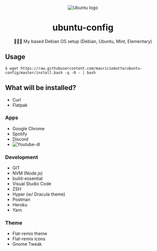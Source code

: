 <p align="center">
  <img alt="Ubuntu logo" src="https://external-content.duckduckgo.com/iu/?u=https%3A%2F%2Fwebtoolsplus.com%2Fwp-content%2Fuploads%2F2015%2F12%2Frotatin-ubuntu-logo-gif.gif&f=1&nofb=1">
</p>
<h1 align="center">ubuntu-config</h1>
<p align="center">👨🏻‍💻 My based Debian OS setup (Debian, Ubuntu, Mint, Elementary)</p>

## Usage

```
$ wget https://raw.githubusercontent.com/mauriciomutte/ubuntu-config/master/install.bash -q -O - | bash
```

## What will be installed?

- Curl
- Flatpak


### Apps
- Google Chrome
- Spotify
- Discord
- ![Youtube-dl](https://github.com/ytdl-org/youtube-dl)

### Development
- GIT
- NVM (Node.js)
- build-essential
- Visual Studio Code
- ZSH
- Hyper (w/ Dracula theme)
- Postman
- Heroku
- Yarn

### Theme
- Flat-remix theme
- Flat-remix icons
- Gnome Tweak
